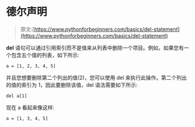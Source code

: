 # 德尔声明

> 原文:[https://www.pythonforbeginners.com/basics/del-statement](https://www.pythonforbeginners.com/basics/del-statement)

**del** 语句可以通过引用索引而不是值来从列表中删除一个项目。例如，如果您有一个包含五个值的列表，如下所示:

```
a = [1, 2, 3, 4, 5]
```

并且您想要删除第二个列出的值(2)，您可以使用 del 来执行此操作。第二个列出的值的索引为 1，因此要删除该值，del 语法需要如下所示:

```
del a[1]
```

现在 a 看起来像这样:

```
a = [1, 3, 4, 5]
```